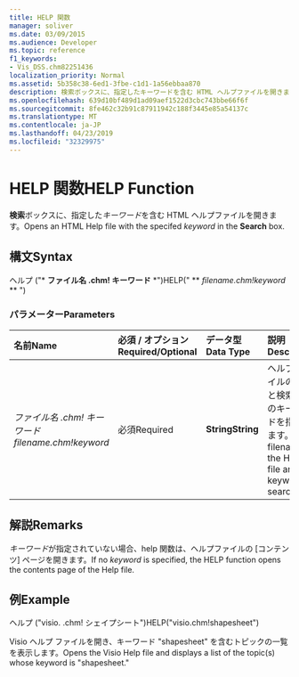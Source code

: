 ```yaml
---
title: HELP 関数
manager: soliver
ms.date: 03/09/2015
ms.audience: Developer
ms.topic: reference
f1_keywords:
- Vis_DSS.chm82251436
localization_priority: Normal
ms.assetid: 5b358c38-6ed1-3fbe-c1d1-1a56ebbaa870
description: 検索ボックスに、指定したキーワードを含む HTML ヘルプファイルを開きます。
ms.openlocfilehash: 639d10bf489d1ad09aef1522d3cbc743bbe66f6f
ms.sourcegitcommit: 8fe462c32b91c87911942c188f3445e85a54137c
ms.translationtype: MT
ms.contentlocale: ja-JP
ms.lasthandoff: 04/23/2019
ms.locfileid: "32329975"
---
```

# <a name="help-function"></a><span data-ttu-id="380f6-103">HELP 関数</span><span class="sxs-lookup"><span data-stu-id="380f6-103">HELP Function</span></span>

<span data-ttu-id="380f6-104">**検索**ボックスに、指定した*キーワード*を含む HTML ヘルプファイルを開きます。</span><span class="sxs-lookup"><span data-stu-id="380f6-104">Opens an HTML Help file with the specifed  *keyword*  in the **Search** box.</span></span> 
  
## <a name="syntax"></a><span data-ttu-id="380f6-105">構文</span><span class="sxs-lookup"><span data-stu-id="380f6-105">Syntax</span></span>

<span data-ttu-id="380f6-106">ヘルプ ("\* **ファイル名 .chm! キーワード** \*")</span><span class="sxs-lookup"><span data-stu-id="380f6-106">HELP(" \*\* *filename.chm!keyword* \*\* ")</span></span> 
  
### <a name="parameters"></a><span data-ttu-id="380f6-107">パラメーター</span><span class="sxs-lookup"><span data-stu-id="380f6-107">Parameters</span></span>

|<span data-ttu-id="380f6-108">**名前**</span><span class="sxs-lookup"><span data-stu-id="380f6-108">**Name**</span></span>|<span data-ttu-id="380f6-109">**必須 / オプション**</span><span class="sxs-lookup"><span data-stu-id="380f6-109">**Required/Optional**</span></span>|<span data-ttu-id="380f6-110">**データ型**</span><span class="sxs-lookup"><span data-stu-id="380f6-110">**Data Type**</span></span>|<span data-ttu-id="380f6-111">**説明**</span><span class="sxs-lookup"><span data-stu-id="380f6-111">**Description**</span></span>|
|:-----|:-----|:-----|:-----|
| <span data-ttu-id="380f6-112">_ファイル名 .chm! キーワード_</span><span class="sxs-lookup"><span data-stu-id="380f6-112">_filename.chm!keyword_</span></span> <br/> |<span data-ttu-id="380f6-113">必須</span><span class="sxs-lookup"><span data-stu-id="380f6-113">Required</span></span>  <br/> |<span data-ttu-id="380f6-114">**String**</span><span class="sxs-lookup"><span data-stu-id="380f6-114">**String**</span></span> <br/> | <span data-ttu-id="380f6-115">ヘルプ ファイルの名前と検索対象のキーワードを指定します。</span><span class="sxs-lookup"><span data-stu-id="380f6-115">The filename of the Help file and the keyword to search for.</span></span>  <br/> |
   
## <a name="remarks"></a><span data-ttu-id="380f6-116">解説</span><span class="sxs-lookup"><span data-stu-id="380f6-116">Remarks</span></span>

<span data-ttu-id="380f6-117">*キーワード*が指定されていない場合、help 関数は、ヘルプファイルの [コンテンツ] ページを開きます。</span><span class="sxs-lookup"><span data-stu-id="380f6-117">If no  *keyword*  is specified, the HELP function opens the contents page of the Help file.</span></span> 
  
## <a name="example"></a><span data-ttu-id="380f6-118">例</span><span class="sxs-lookup"><span data-stu-id="380f6-118">Example</span></span>

<span data-ttu-id="380f6-119">ヘルプ ("visio. .chm! シェイプシート")</span><span class="sxs-lookup"><span data-stu-id="380f6-119">HELP("visio.chm!shapesheet")</span></span> 
  
<span data-ttu-id="380f6-120">Visio ヘルプ ファイルを開き、キーワード "shapesheet" を含むトピックの一覧を表示します。</span><span class="sxs-lookup"><span data-stu-id="380f6-120">Opens the Visio Help file and displays a list of the topic(s) whose keyword is "shapesheet."</span></span> 
  


